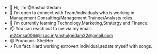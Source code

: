 - 👋 Hi, I’m @Anshul Gedam
- 👀 I’m open to connect with Team/individuals who is working in Management Consulting/Management Trainee/Analysts roles.
- 🌱 I’m currently learning Technology,Marketing,Stratergy and Finance. 
- 📫 You can reach out to me via my email: m24msa006@iitj.ac.in/anshulgedam22@gmail.com
- 😄 Pronouns: She/Her
- ⚡ Fun fact: Hard working extrovert individual,sedate myself with songs.

<!---
AnshulGedam22/AnshulGedam22 is a ✨ special ✨ repository because its `README.md` (this file) appears on your GitHub profile.
You can click the Preview link to take a look at your changes.
--->
